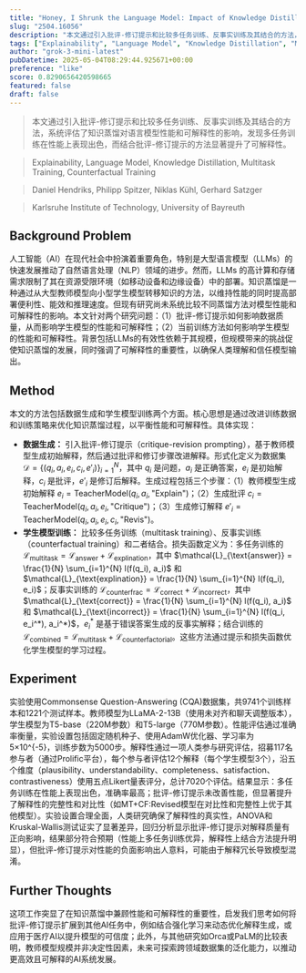 ```yaml
---
title: "Honey, I Shrunk the Language Model: Impact of Knowledge Distillation Methods on Performance and Explainability"
slug: "2504.16056"
description: "本文通过引入批评-修订提示和比较多任务训练、反事实训练及其结合的方法，系统评估了知识蒸馏对语言模型性能和可解释性的影响，发现多任务训练在性能上表现出色，而结合批评-修订提示的方法显著提升了可解释性。"
tags: ["Explainability", "Language Model", "Knowledge Distillation", "Multitask Training", "Counterfactual Training"]
author: "grok-3-mini-latest"
pubDatetime: 2025-05-04T08:29:44.925671+00:00
preference: "like"
score: 0.8290656420598665
featured: false
draft: false
---
```


> 本文通过引入批评-修订提示和比较多任务训练、反事实训练及其结合的方法，系统评估了知识蒸馏对语言模型性能和可解释性的影响，发现多任务训练在性能上表现出色，而结合批评-修订提示的方法显著提升了可解释性。

> Explainability, Language Model, Knowledge Distillation, Multitask Training, Counterfactual Training 

> Daniel Hendriks, Philipp Spitzer, Niklas Kühl, Gerhard Satzger

> Karlsruhe Institute of Technology, University of Bayreuth 

## Background Problem

人工智能（AI）在现代社会中扮演着重要角色，特别是大型语言模型（LLMs）的快速发展推动了自然语言处理（NLP）领域的进步。然而，LLMs 的高计算和存储需求限制了其在资源受限环境（如移动设备和边缘设备）中的部署。知识蒸馏是一种通过从大型教师模型向小型学生模型转移知识的方法，以维持性能的同时提高部署便利性、能效和推理速度。但现有研究尚未系统比较不同蒸馏方法对模型性能和可解释性的影响。本文针对两个研究问题：（1）批评-修订提示如何影响数据质量，从而影响学生模型的性能和可解释性；（2）当前训练方法如何影响学生模型的性能和可解释性。背景包括LLMs的有效性依赖于其规模，但规模带来的挑战促使知识蒸馏的发展，同时强调了可解释性的重要性，以确保人类理解和信任模型输出。

## Method

本文的方法包括数据生成和学生模型训练两个方面。核心思想是通过改进训练数据和训练策略来优化知识蒸馏过程，以平衡性能和可解释性。具体实现：
- **数据生成：** 引入批评-修订提示（critique-revision prompting），基于教师模型生成初始解释，然后通过批评和修订步骤改进解释。形式化定义为数据集 $\mathcal{D} = \{ (q_i, a_i, e_i, c_i, e'_i) \}_{i=1}^N$，其中 $q_i$ 是问题，$a_i$ 是正确答案，$e_i$ 是初始解释，$c_i$ 是批评，$e'_i$ 是修订后解释。生成过程包括三个步骤：（1）教师模型生成初始解释 $e_i = \text{TeacherModel}(q_i, a_i, \text{"Explain"})$；（2）生成批评 $c_i = \text{TeacherModel}(q_i, a_i, e_i, \text{"Critique"})$；（3）生成修订解释 $e'_i = \text{TeacherModel}(q_i, a_i, e_i, c_i, \text{"Revis"})$。
- **学生模型训练：** 比较多任务训练（multitask training）、反事实训练（counterfactual training）和二者结合。损失函数定义为：多任务训练的 $\mathcal{L}_{\text{multitask}} = \mathcal{L}_{\text{answer}} + \mathcal{L}_{\text{explination}}$，其中 $\mathcal{L}_{\text{answer}} = \frac{1}{N} \sum_{i=1}^{N} l(f(q_i), a_i)$ 和 $\mathcal{L}_{\text{explination}} = \frac{1}{N} \sum_{i=1}^{N} l(f(q_i), e_i)$；反事实训练的 $\mathcal{L}_{\text{counterfrac}} = \mathcal{L}_{\text{correct}} + \mathcal{L}_{\text{incorrect}}$，其中 $\mathcal{L}_{\text{correct}} = \frac{1}{N} \sum_{i=1}^{N} l(f(q_i), a_i)$ 和 $\mathcal{L}_{\text{incorrect}} = \frac{1}{N} \sum_{i=1}^{N} l(f(q_i, e_i^*), a_i^*)$，$e_i^*$ 是基于错误答案生成的反事实解释；结合训练的 $\mathcal{L}_{\text{combined}} = \mathcal{L}_{\text{multitask}} + \mathcal{L}_{\text{counterfactorial}}$。这些方法通过提示和损失函数优化学生模型的学习过程。

## Experiment

实验使用Commonsense Question-Answering (CQA)数据集，共9741个训练样本和1221个测试样本。教师模型为LLaMA-2-13B（使用未对齐和聊天调整版本），学生模型为T5-base（220M参数）和T5-large（770M参数）。性能评估通过准确率衡量，实验设置包括固定随机种子、使用AdamW优化器、学习率为5×10^{-5}，训练步数为5000步。解释性通过一项人类参与研究评估，招募117名参与者（通过Prolific平台），每个参与者评估12个解释（每个学生模型3个），沿五个维度（plausibility、understandability、completeness、satisfaction、contrastiveness）使用五点Likert量表评分，总计7020个评估。结果显示：多任务训练在性能上表现出色，准确率最高；批评-修订提示未改善性能，但显著提升了解释性的完整性和对比性（如MT+CF:Revised模型在对比性和完整性上优于其他模型）。实验设置合理全面，人类研究确保了解释性的真实性，ANOVA和Kruskal-Wallis测试证实了显著差异，回归分析显示批评-修订提示对解释质量有正向影响，结果部分符合预期（性能上多任务训练优异，解释性上结合方法提升明显），但批评-修订提示对性能的负面影响出人意料，可能由于解释冗长导致模型混淆。

## Further Thoughts 

这项工作突显了在知识蒸馏中兼顾性能和可解释性的重要性，启发我们思考如何将批评-修订提示扩展到其他AI任务中，例如结合强化学习来动态优化解释生成，或应用于医疗AI以提升模型的可信度；此外，与其他研究如Orca或PaLM的比较表明，教师模型规模并非决定性因素，未来可探索跨领域数据集的泛化能力，以推动更高效且可解释的AI系统发展。